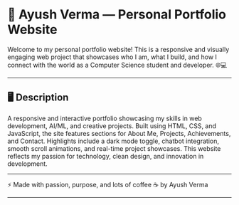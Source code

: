 # 💼 Ayush Verma — Personal Portfolio Website

Welcome to my personal portfolio website! This is a responsive and visually engaging web project that showcases who I am, what I build, and how I connect with the world as a Computer Science student and developer. 🌐💻

---

## 🖥️ Description

A responsive and interactive portfolio showcasing my skills in web development, AI/ML, and creative projects. Built using HTML, CSS, and JavaScript, the site features sections for About Me, Projects, Achievements, and Contact. Highlights include a dark mode toggle, chatbot integration, smooth scroll animations, and real-time project showcases. This website reflects my passion for technology, clean design, and innovation in development.



---

⚡ Made with passion, purpose, and lots of coffee ☕ by Ayush Verma

---
